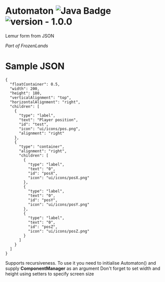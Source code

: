 # Automaton ![Java Badge](https://img.shields.io/static/v1?label=Powered%20by&message=Java&color=darkorange&style=for-the-badge) <img src="https://img.shields.io/badge/version-1.0.0--SNAPSHOT-violet" alt="version - 1.0.0">
Lemur form from JSON

_Part of FrozenLands_

# Sample **JSON**
```
{
  "floatContainer": 0.5,
  "width": 200,
  "height": 180,
  "verticalAlignment": "top",
  "horizontalAlignment": "right",
  "children": [
    {
      "type": "label",
      "text": "Player position",
      "id": "test",
      "icon": "ui/icons/pos.png",
      "alignment": "right"
    },
    {
      "type": "container",
      "alignment": "right",
      "children": [
        {
          "type": "label",
          "text": "0",
          "id": "posX",
          "icon": "ui/icons/posX.png"
        },
        {
          "type": "label",
          "text": "0",
          "id": "posY",
          "icon": "ui/icons/posY.png"
        },
        {
          "type": "label",
          "text": "0",
          "id": "posZ",
          "icon": "ui/icons/posZ.png"
        }
      ]
    }
  ]
}
```

Supports recursiveness.
To use it you need to initialise Automaton() and supply **ComponentManager** as an argument
Don't forget to set width and height using setters to specify screen size
